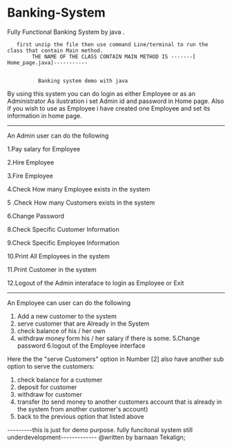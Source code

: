 # Banking-System
Fully Functional Banking System by java . 
             
       first unzip the file then use command Line/terminal to run the class that contain Main method.     
            THE NAME OF THE CLASS CONTAIN MAIN METHOD IS -------[ Home_page.java]-----------

    
              Banking system demo with java
  By using this system you can do  login as either Employee or as an Administrator
       As ilustration i set Admin id  and password in Home page.
  Also if you wish to use as Employee i have created one Employee and set its information in home page.

  ---------------------------------------------------------------------------------------------------------------

  An Admin user can do the following 

   1.Pay salary for Employee
   
   2.Hire Employee 
  
  3.Fire Employee  
 
 4.Check How many Employee exists in the system  

5 .Check How many Customers  exists  in the system

6.Change Password 

8.Check Specific Customer Information
 
 9.Check Specific Employee Information

10.Print All Employees  in the system

11.Print Customer  in the system
 
12.Logout of the Admin interaface to login as Employee or Exit
 
--------------------------------------------------------------------------------------------------------


An Employee can user can do the following

1. Add a new customer to the system
2. serve customer that are Already in the System
3. check balance of his / her own
4. withdraw money form his / her salary if there is some.
5.Change password 
6.logout of the Employee interface
 

Here the the "serve Customers" option in Number [2] also have another sub option to serve the customers:

1. check balance for a customer
2. deposit for customer
3. withdraw for customer
4. transfer (to send money to another customers account that is already in the system from another customer's account)
5. back to the previous option that listed above


---------this is just for demo purpose. fully funcitonal system still underdevelopment-------------
 @written by barnaan Tekalign;
